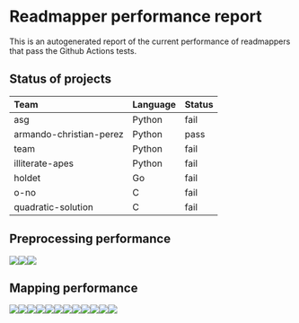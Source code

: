 # Readmapper performance report

This is an autogenerated report of the current performance of
readmappers that pass the Github Actions tests.

## Status of projects

<table>
<thead>
<tr class="header">
<th style="text-align: left;">Team</th>
<th style="text-align: left;">Language</th>
<th style="text-align: left;">Status</th>
</tr>
</thead>
<tbody>
<tr class="odd">
<td style="text-align: left;">asg</td>
<td style="text-align: left;">Python</td>
<td style="text-align: left;">fail</td>
</tr>
<tr class="even">
<td style="text-align: left;">armando-christian-perez</td>
<td style="text-align: left;">Python</td>
<td style="text-align: left;">pass</td>
</tr>
<tr class="odd">
<td style="text-align: left;">team</td>
<td style="text-align: left;">Python</td>
<td style="text-align: left;">fail</td>
</tr>
<tr class="even">
<td style="text-align: left;">illiterate-apes</td>
<td style="text-align: left;">Python</td>
<td style="text-align: left;">fail</td>
</tr>
<tr class="odd">
<td style="text-align: left;">holdet</td>
<td style="text-align: left;">Go</td>
<td style="text-align: left;">fail</td>
</tr>
<tr class="even">
<td style="text-align: left;">o-no</td>
<td style="text-align: left;">C</td>
<td style="text-align: left;">fail</td>
</tr>
<tr class="odd">
<td style="text-align: left;">quadratic-solution</td>
<td style="text-align: left;">C</td>
<td style="text-align: left;">fail</td>
</tr>
</tbody>
</table>

## Preprocessing performance

![](README_files/figure-markdown_strict/plot_perf-1.png)![](README_files/figure-markdown_strict/plot_perf-2.png)![](README_files/figure-markdown_strict/plot_perf-3.png)

## Mapping performance

![](README_files/figure-markdown_strict/read_map-1.png)![](README_files/figure-markdown_strict/read_map-2.png)![](README_files/figure-markdown_strict/read_map-3.png)![](README_files/figure-markdown_strict/read_map-4.png)![](README_files/figure-markdown_strict/read_map-5.png)![](README_files/figure-markdown_strict/read_map-6.png)![](README_files/figure-markdown_strict/read_map-7.png)![](README_files/figure-markdown_strict/read_map-8.png)![](README_files/figure-markdown_strict/read_map-9.png)![](README_files/figure-markdown_strict/read_map-10.png)![](README_files/figure-markdown_strict/read_map-11.png)![](README_files/figure-markdown_strict/read_map-12.png)
